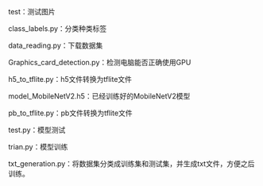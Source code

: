 test：测试图片

class_labels.py：分类种类标签

data_reading.py：下载数据集

Graphics_card_detection.py：检测电脑能否正确使用GPU

h5_to_tflite.py：h5文件转换为tflite文件

model_MobileNetV2.h5：已经训练好的MobileNetV2模型

pb_to_tflite.py：pb文件转换为tflite文件

test.py：模型测试

trian.py：模型训练

txt_generation.py：将数据集分类成训练集和测试集，并生成txt文件，方便之后训练。
